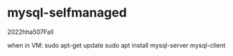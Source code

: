 # mysql-selfmanaged

2022hha507Fall

when in VM:
sudo apt-get update
sudo apt install mysql-server mysql-client
